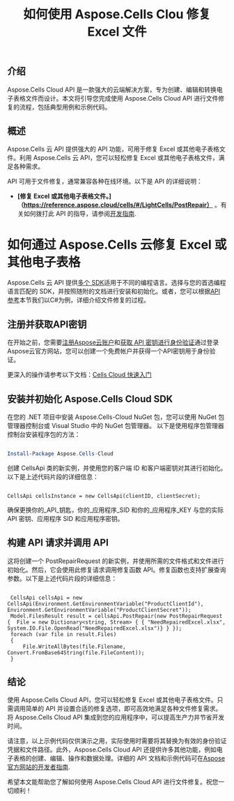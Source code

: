 ﻿---
title: 如何使用 Aspose.Cells Clou 修复 Excel 文件
linktitle: 如何修复 Excel fil
type: docs
url: /zh/how-to-repair-excel-file
description: 如何使用 Aspose.Cells Cloud 修复 Excel 或其他电子表格文件
weight: 10
kwords: Excel、Office 云、REST API、电子表格、PDF、CSV、Json、Markdown、如何通过 Aspose.Cells 云修复 Excel 或其他电子表格文件
---
## 介绍

Aspose.Cells Cloud API 是一款强大的云端解决方案，专为创建、编辑和转换电子表格文件而设计。本文将引导您完成使用 Aspose.Cells Cloud API 进行文件修复的流程，包括典型用例和示例代码。

## 概述

Aspose.Cells 云 API 提供强大的 API 功能，可用于修复 Excel 或其他电子表格文件。利用 Aspose.Cells 云 API，您可以轻松修复 Excel 或其他电子表格文件，满足各种需求。

API 可用于文件修复，通常兼容各种在线环境。以下是 API 的详细说明：

- **[修复 Excel 或其他电子表格文件。]（https://reference.aspose.cloud/cells/#/LightCells/PostRepair）** 。有关如何拨打此 API 的指导，请参阅[开发指南](https://docs.aspose.cloud/cells/repair/).

# 如何通过 Aspose.Cells 云修复 Excel 或其他电子表格

Aspose.Cells 云 API 提供[多个 SDK](https://github.com/aspose-cells-cloud)适用于不同的编程语言。选择与您的首选编程语言匹配的 SDK，并按照随附的文档进行安装和初始化。或者，您可以根据[API 参考](https://reference.aspose.cloud/cells/)本节我们以C#为例，详细介绍文件修复的过程。

## 注册并获取API密钥

在开始之前，您需要[注册Aspose云账户](https://id.containerize.com/signup)和[获取 API 密钥进行身份验证](https://dashboard.aspose.cloud/applications)通过登录Aspose云官方网站，您可以创建一个免费帐户并获得一个API密钥用于身份验证。

更深入的操作请参考以下文档：[Cells Cloud 快速入门](https://docs.aspose.cloud/cells/quickstart/)

## 安装并初始化 Aspose.Cells Cloud SDK

在您的 .NET 项目中安装 Aspose.Cells-Cloud NuGet 包，您可以使用 NuGet 包管理器控制台或 Visual Studio 中的 NuGet 包管理器。
以下是使用程序包管理器控制台安装程序包的方法：

```Powershell

Install-Package Aspose.Cells-Cloud

```

创建 CellsApi 类的新实例，并使用您的客户端 ID 和客户端密钥对其进行初始化。以下是上述代码片段的详细信息：

```CSharp

CellsApi cellsInstance = new CellsApi(clientID, clientSecret);

```

确保更换你的_API_钥匙，你的_应用程序_SID 和你的_应用程序_KEY 与您的实际 API 密钥、应用程序 SID 和应用程序密钥。

## 构建 API 请求并调用 API

这将创建一个 PostRepairRequest 的新实例，并使用所需的文件格式和文件进行初始化。然后，它会使用此修复请求调用修复函数 API。修复函数也支持扩展查询参数。以下是上述代码片段的详细信息：

```CSharp

 CellsApi cellsApi = new CellsApi(Environment.GetEnvironmentVariable("ProductClientId"), Environment.GetEnvironmentVariable("ProductClientSecret"));
 Model.FilesResult result = cellsApi.PostRepair(new PostRepairRequest {  File = new Dictionary<string, Stream> { { "NeedRepairedExcel.xlsx", System.IO.File.OpenRead("NeedRepairedExcel.xlsx")} } });
 foreach (var file in result.Files)
 {
     File.WriteAllBytes(file.Filename, Convert.FromBase64String(file.FileContent));
 }

```

## 结论

使用 Aspose.Cells Cloud API，您可以轻松修复 Excel 或其他电子表格文件。只需调用简单的 API 并设置合适的修复选项，即可高效地满足各种文件修复需求。将 Aspose.Cells Cloud API 集成到您的应用程序中，可以提高生产力并节省开发时间。

请注意，以上示例代码仅供演示之用，实际使用时需要将其替换为有效的身份验证凭据和文件路径。此外，Aspose.Cells Cloud API 还提供许多其他功能，例如电子表格的创建、编辑、操作和数据处理。详细的 API 文档和示例代码可在[Aspose 官方网站的开发者指南](/developer-guide/).

希望本文能帮助您了解如何使用 Aspose.Cells Cloud API 进行文件修复。祝您一切顺利！
